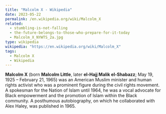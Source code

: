 ```yaml
---
title: "Malcolm X - Wikipedia"
date: 2023-05-22
permalink: /en.wikipedia.org/wiki/Malcolm_X
related:
  - stumbling-is-not-falling
  - the-future-belongs-to-those-who-prepare-for-it-today
  - Malcolm_X_NYWTS_2a.jpg
type: wikipedia
wikipedia: "https://en.wikipedia.org/wiki/Malcolm_X"
tags:
  - Malcolm X
  - Wikipedia
---
```

**Malcolm X** (born **Malcolm Little**, later **el-Hajj Malik el-Shabazz**; May 19, 1925 – February 21, 1965) was an American Muslim minister and human rights activist who was a prominent figure during the civil rights movement. A spokesman for the Nation of Islam until 1964, he was a vocal advocate for Black empowerment and the promotion of Islam within the Black community. A posthumous autobiography, on which he collaborated with Alex Haley, was published in 1965.